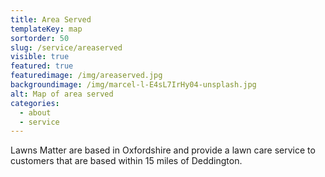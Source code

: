 ```yaml
---
title: Area Served
templateKey: map
sortorder: 50
slug: /service/areaserved
visible: true
featured: true
featuredimage: /img/areaserved.jpg
backgroundimage: /img/marcel-l-E4sL7IrHy04-unsplash.jpg
alt: Map of area served
categories:
  - about
  - service
---
```


Lawns Matter are based in Oxfordshire and provide a lawn care service to
customers that are based within 15 miles of Deddington.
